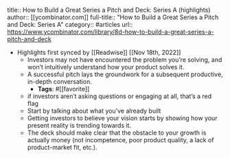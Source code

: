 title:: How to Build a Great Series a Pitch and Deck: Series A (highlights)
author:: [[ycombinator.com]]
full-title:: "How to Build a Great Series a Pitch and Deck: Series A"
category:: #articles
url:: https://www.ycombinator.com/library/8d-how-to-build-a-great-series-a-pitch-and-deck

- Highlights first synced by [[Readwise]] [[Nov 18th, 2022]]
	- Investors may not have encountered the problem you’re solving, and won’t intuitively understand how your product solves it.
	- A successful pitch lays the groundwork for a subsequent productive, in-depth conversation.
		- **Tags**: #[[favorite]]
	- if investors aren’t asking questions or engaging at all, that’s a red flag
	- Start by talking about what you’ve already built
	- Getting investors to believe your vision starts by showing how your present reality is trending towards it.
	- The deck should make clear that the obstacle to your growth is actually money (not incompetence, poor product quality, a lack of product-market fit, etc.).